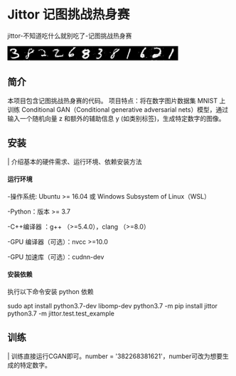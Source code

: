 # Jittor 记图挑战热身赛 
jittor-不知道吃什么就别吃了-记图挑战热身赛

![image](result.png)

## 简介
本项目包含记图挑战热身赛的代码。
项目特点：将在数字图片数据集 MNIST 上训练 Conditional GAN（Conditional generative adversarial nets）模型，通过输入一个随机向量 z 和额外的辅助信息 y (如类别标签)，生成特定数字的图像。

## 安装 
| 介绍基本的硬件需求、运行环境、依赖安装方法
#### 运行环境
-操作系统: Ubuntu >= 16.04 或 Windows Subsystem of Linux（WSL）

-Python：版本 >= 3.7

-C++编译器 ：g++ （>=5.4.0），clang （>=8.0）

-GPU 编译器（可选）：nvcc >=10.0

-GPU 加速库（可选）：cudnn-dev 

#### 安装依赖
执行以下命令安装 python 依赖

sudo apt install python3.7-dev libomp-dev
python3.7 -m pip install jittor
python3.7 -m jittor.test.test_example


## 训练
| 训练直接运行CGAN即可。number = '382268381621'，number可改为想要生成的特定数字。
